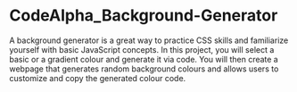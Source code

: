 # CodeAlpha_Background-Generator
A background generator is a great way to practice CSS skills and
familiarize yourself with basic JavaScript concepts. In this project, you will select a basic or a gradient colour and generate
it via code. You will then create a webpage that generates
random background colours and allows users to customize and
copy the generated colour code.
